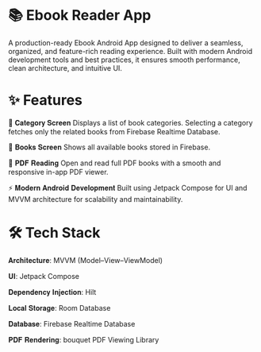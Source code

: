 # **📚 Ebook Reader App**

A production-ready Ebook Android App designed to deliver a seamless, organized, and feature-rich reading experience. Built with modern Android development tools and best practices, it ensures smooth performance, clean architecture, and intuitive UI.

# **✨ Features**

📂 𝐂𝐚𝐭𝐞𝐠𝐨𝐫𝐲 𝐒𝐜𝐫𝐞𝐞𝐧
Displays a list of book categories. Selecting a category fetches only the related books from Firebase Realtime Database.

📖 𝐁𝐨𝐨𝐤𝐬 𝐒𝐜𝐫𝐞𝐞𝐧
Shows all available books stored in Firebase.

📘 𝐏𝐃𝐅 𝐑𝐞𝐚𝐝𝐢𝐧𝐠
Open and read full PDF books with a smooth and responsive in-app PDF viewer.

⚡ 𝐌𝐨𝐝𝐞𝐫𝐧 𝐀𝐧𝐝𝐫𝐨𝐢𝐝 𝐃𝐞𝐯𝐞𝐥𝐨𝐩𝐦𝐞𝐧𝐭
Built using Jetpack Compose for UI and MVVM architecture for scalability and maintainability.

# **🛠 Tech Stack**

𝐀𝐫𝐜𝐡𝐢𝐭𝐞𝐜𝐭𝐮𝐫𝐞: MVVM (Model–View–ViewModel)

𝐔𝐈: Jetpack Compose

𝐃𝐞𝐩𝐞𝐧𝐝𝐞𝐧𝐜𝐲 𝐈𝐧𝐣𝐞𝐜𝐭𝐢𝐨𝐧: Hilt

𝐋𝐨𝐜𝐚𝐥 𝐒𝐭𝐨𝐫𝐚𝐠𝐞: Room Database

𝐃𝐚𝐭𝐚𝐛𝐚𝐬𝐞: Firebase Realtime Database

𝐏𝐃𝐅 𝐑𝐞𝐧𝐝𝐞𝐫𝐢𝐧𝐠: bouquet PDF Viewing Library
